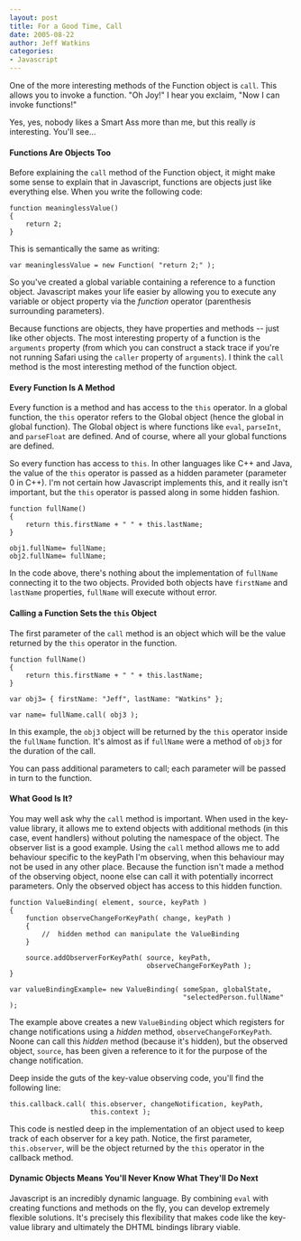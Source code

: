 ```yaml
---
layout: post
title: For a Good Time, Call
date: 2005-08-22
author: Jeff Watkins
categories:
- Javascript
---
```


One of the more interesting methods of the Function object is `call`. This allows you to invoke a function. "Oh Joy!" I hear you exclaim, "Now I can invoke functions!"

Yes, yes, nobody likes a Smart Ass more than me, but this really *is* interesting. You'll see...
<!--more-->
#### Functions Are Objects Too ####

Before explaining the `call` method of the Function object, it might make some sense to explain that in Javascript, functions are objects just like everything else. When you write the following code:

	function meaninglessValue()
	{
		return 2;
	}
	
This is semantically the same as writing:

	var meaninglessValue = new Function( "return 2;" );
	
So you've created a global variable containing a reference to a function object. Javascript makes your life easier by allowing you to execute any variable or object property via the *function* operator (parenthesis surrounding parameters).

Because functions are objects, they have properties and methods -- just like other objects. The most interesting property of a function is the `arguments` property (from which you can construct a stack trace if you're not running Safari using the `caller` property of `arguments`). I think the `call` method is the most interesting method of the function object.

#### Every Function Is A Method ####

Every function is a method and has access to the `this` operator. In a global function, the `this` operator refers to the Global object (hence the global in global function). The Global object is where functions like `eval`, `parseInt`, and `parseFloat` are defined. And of course, where all your global functions are defined.

So every function has access to `this`. In other languages like C++ and Java, the value of the `this` operator is passed as a hidden parameter (parameter 0 in C++). I'm not certain how Javascript implements this, and it really isn't important, but the `this` operator is passed along in some hidden fashion.

	function fullName()
	{
		return this.firstName + " " + this.lastName;
	}
	
	obj1.fullName= fullName;
	obj2.fullName= fullName;
	
In the code above, there's nothing about the implementation of `fullName` connecting it to the two objects. Provided both objects have `firstName` and `lastName` properties, `fullName` will execute without error.

#### Calling a Function Sets the `this` Object ####

The first parameter of the `call` method is an object which will be the value returned by the `this` operator in the function.

	function fullName()
	{
		return this.firstName + " " + this.lastName;
	}
	
	var obj3= { firstName: "Jeff", lastName: "Watkins" };
	
	var name= fullName.call( obj3 );
	
In this example, the `obj3` object will be returned by the `this` operator inside the `fullName` function. It's almost as if `fullName` were a method of `obj3` for the duration of the call.

You can pass additional parameters to call; each parameter will be passed in turn to the function.

#### What Good Is It? ####

You may well ask why the `call` method is important. When used in the key-value library, it allows me to extend objects with additional methods (in this case, event handlers) without poluting the namespace of the object. The observer list is a good example. Using the `call` method allows me to add behaviour specific to the keyPath I'm observing, when this behaviour may not be used in any other place. Because the function isn't made a method of the observing object, noone else can call it with potentially incorrect parameters. Only the observed object has access to this hidden function.

	function ValueBinding( element, source, keyPath )
	{
		function observeChangeForKeyPath( change, keyPath )
		{
			//	hidden method can manipulate the ValueBinding
		}
		
		source.addObserverForKeyPath( source, keyPath,
									  observeChangeForKeyPath );
	}
	
	var valueBindingExample= new ValueBinding( someSpan, globalState,
											   "selectedPerson.fullName" );
											   
The example above creates a new `ValueBinding` object which registers for change notifications using a *hidden* method, `observeChangeForKeyPath`. Noone can call this *hidden* method (because it's hidden), but the observed object, `source`, has been given a reference to it for the purpose of the change notification.

Deep inside the guts of the key-value observing code, you'll find the following line:

	this.callback.call( this.observer, changeNotification, keyPath,
						this.context );

This code is nestled deep in the implementation of an object used to keep track of each observer for a key path. Notice, the first parameter, `this.observer`, will be the object returned by the `this` operator in the callback method.

#### Dynamic Objects Means You'll Never Know What They'll Do Next ####

Javascript is an incredibly dynamic language. By combining `eval` with creating functions and methods on the fly, you can develop extremely flexible solutions. It's precisely this flexibility that makes code like the key-value library and ultimately the DHTML bindings library viable.